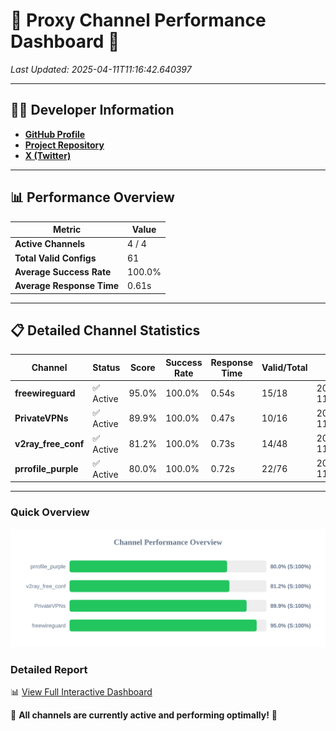 # 🌟 Proxy Channel Performance Dashboard 🌟

_Last Updated: 2025-04-11T11:16:42.640397_

---

## 👩‍💻 Developer Information

- **[GitHub Profile](https://github.com/4n0nymou3)**  
- **[Project Repository](https://github.com/4n0nymou3/multi-proxy-config-fetcher)**  
- **[X (Twitter)](https://x.com/4n0nymou3)**  

---

## 📊 Performance Overview

| Metric                | Value       |
|-----------------------|-------------|
| **Active Channels**   | 4 / 4       |
| **Total Valid Configs** | 61          |
| **Average Success Rate** | 100.0%      |
| **Average Response Time** | 0.61s       |

---

## 📋 Detailed Channel Statistics

| Channel          | Status     | Score  | Success Rate | Response Time | Valid/Total | Last Success               |
|------------------|------------|--------|--------------|---------------|-------------|----------------------------|
| **freewireguard**  | ✅ Active  | 95.0%  | 100.0% | 0.54s         | 15/18       | 2025-04-11T11:16:42.639089 |
| **PrivateVPNs**  | ✅ Active  | 89.9%  | 100.0% | 0.47s         | 10/16       | 2025-04-11T11:16:42.073115 |
| **v2ray_free_conf**  | ✅ Active  | 81.2%  | 100.0% | 0.73s         | 14/48       | 2025-04-11T11:16:41.569410 |
| **prrofile_purple**  | ✅ Active  | 80.0%  | 100.0% | 0.72s         | 22/76       | 2025-04-11T11:16:40.802023 |

---

### Quick Overview
<div align="center">
  <a href="https://raw.githubusercontent.com/nullluser/NullRepo/refs/heads/main/assets/channel_stats_chart.svg">
    <img src="https://raw.githubusercontent.com/nullluser/NullRepo/refs/heads/main/assets/channel_stats_chart.svg" alt="Source Performance Statistics" width="800">
  </a>
</div>

### Detailed Report
📊 [View Full Interactive Dashboard](https://htmlpreview.github.io/?https://github.com/nullluser/NullRepo/blob/main/assets/performance_report.html)

🎉 **All channels are currently active and performing optimally!** 🎉
